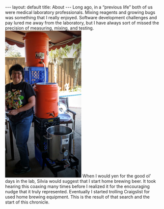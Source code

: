 --- layout: default title: About --- Long ago, in a “previous life” both of us were medical laboratory professionals. Mixing reagents and growing bugs was something that I really enjoyed. Software development challenges and pay lured me away from the
laboratory, but I have always sort of missed the precision of measuring, mixing, and testing. ![Alt text](/public/images/brewing_rig.jpg) When I would yen for the good ol’ days in the lab, Silvia would suggest that I start home brewing beer. It took hearing
this coaxing many times before I realized it for the encouraging nudge that it truly represented. Eventually I started trolling Craigslist for used home brewing equipment. This is the result of that search and the start of this chronicle.